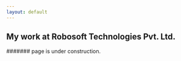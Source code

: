 ```yaml
---
layout: default
---
```


## My work at Robosoft Technologies Pvt. Ltd.

####### page is under construction.
